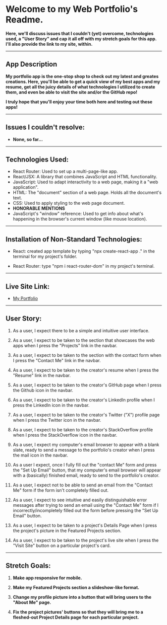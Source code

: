# Welcome to my Web Portfolio's Readme.
**Here, we'll discuss issues that I couldn't (yet) overcome, technologies used, a "User Story" and cap it all off with my stretch goals for this app. I'll also provide the link to my site, within.**

---

## App Description
**My portfolio app is the one-stop shop to check out my latest and greates creations. Here, you'll be able to get a quick view of my best apps and my resume, get all the juicy details of what technologies I utilized to create them, and even be able to visit the site and/or the GitHub repo!**

**I truly hope that you'll enjoy your time both here and testing out these apps!**

---

## Issues I couldn't resolve:

- **None, so far...**

---

## Technologies Used:

- React Router: Used to set up a multi-page-like app.
- React/JSX: A library that combines JavaScript and HTML functionality.
- JavaScript: Used to adapt interactivity to a web page, making it a "web application".
- HTML: The "document" section of a web page. Holds all the document's text.
- CSS: Used to apply styling to the web page document.
- **HONORABLE MENTIONS**
- JavaScript's "window" reference: Used to get info about what's happening in the browser's current window (like mouse location).

---

## Installation of Non-Standard Technologies:

- React: created app template by typing "npx create-react-app ." in the terminal for my project's folder.

- React Router: type "npm i react-router-dom" in my project's terminal.

---

## Live Site Link:
- [My Portfolio](https://osharpesportfolio.netlify.app)

---

## User Story:

1. As a user, I expect there to be a simple and intuitive user interface.

2. As a user, I expect to be taken to the section that showcases the web apps when I press the "Projects" link in the navbar.

3. As a user, I expect to be taken to the section with the contact form when I press the "Contact Me" link in the navbar.

4. As a user, I expect to be taken to the creator's resume when I press the "Resume" link in the navbar.

5. As a user, I expect to be taken to the creator's GitHub page when I press the Github icon in the navbar.

6. As a user, I expect to be taken to the creator's LinkedIn profile when I press the LinkedIn icon in the navbar.

7. As a user, I expect to be taken to the creator's Twitter ("X") profile page when I press the Twitter icon in the navbar.

8. As a user, I expect to be taken to the creator's StackOverflow
profile when I press the StackOverflow icon in the navbar.

9. As a user, I expect my computer's email browser to appear with a blank slate, ready to send a message to the portfolio's creator when I press the mail icon in the navbar.

10. As a user I expect, once I fully fill out the "contact Me" form and press the "Set Up Email" button, that my computer's email browser will appear with a (basically) finished email, ready to send to the portfolio's creator.

11. As a user, I expect not to be able to send an email from the "Contact Me" form if the form isn't completely filled out.

12. As a user, I expect to see intuitive and easily distinguishable error messages after trying to send an email using the "Contact Me" form if I incorrectly/incompletely filled out the form before pressing the "Set Up Email" button.

13. As a user, I expect to be taken to a project's Details Page when I press the project's picture in the Featured Projects section.

14. As a user, I expect to be taken to the project's live site when I press the "Visit Site" button on a particular project's card.

---

## Stretch Goals:

1. **Make app responsive for mobile.**

2. **Make my Featured Projects section a slideshow-like format.**

3. **Change my profile picture into a button that will bring users to the "About Me" page.**

4. **Fix the project pictures' buttons so that they will bring me to a fleshed-out Project Details page for each particular project.**
